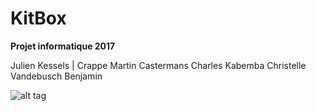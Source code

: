 # KitBox
**Projet informatique 2017**

Julien Kessels |
Crappe Martin
Castermans Charles
Kabemba Christelle
Vandebusch Benjamin

![alt tag](http://img.clubic.com/07693971-photo-datacenter-facebook.jpg)

